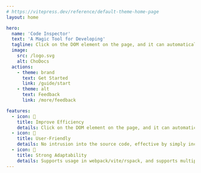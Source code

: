 ```yaml
---
# https://vitepress.dev/reference/default-theme-home-page
layout: home

hero:
  name: 'Code Inspector'
  text: 'A Magic Tool for Developing'
  tagline: Click on the DOM element on the page, and it can automatically open the IDE and position the cursor to the source code location of the DOM.
  image:
    src: /logo.svg
    alt: ChoDocs
  actions:
    - theme: brand
      text: Get Started
      link: /guide/start
    - theme: alt
      text: Feedback
      link: /more/feedback

features:
  - icon: 🚀
    title: Improve Efficiency
    details: Click on the DOM element on the page, and it can automatically open the IDE and position the cursor to the source code location, greatly improving development experience and efficiency.
  - icon: 📖
    title: User-Friendly
    details: No intrusion into the source code, effective by simply including it in the bundler, the entire integration process is as easy as drinking water.
  - icon: 🎨
    title: Strong Adaptability
    details: Supports usage in webpack/vite/rspack, and supports multiple frameworks such as Vue/React/Preact/Solid/Svelte.
---
```

